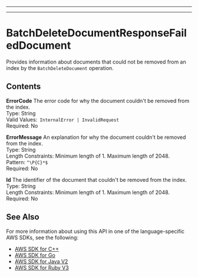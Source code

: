 --------

--------

# BatchDeleteDocumentResponseFailedDocument<a name="API_BatchDeleteDocumentResponseFailedDocument"></a>

Provides information about documents that could not be removed from an index by the `BatchDeleteDocument` operation\.

## Contents<a name="API_BatchDeleteDocumentResponseFailedDocument_Contents"></a>

 **ErrorCode**   <a name="Kendra-Type-BatchDeleteDocumentResponseFailedDocument-ErrorCode"></a>
The error code for why the document couldn't be removed from the index\.  
Type: String  
Valid Values:` InternalError | InvalidRequest`   
Required: No

 **ErrorMessage**   <a name="Kendra-Type-BatchDeleteDocumentResponseFailedDocument-ErrorMessage"></a>
An explanation for why the document couldn't be removed from the index\.  
Type: String  
Length Constraints: Minimum length of 1\. Maximum length of 2048\.  
Pattern: `^\P{C}*$`   
Required: No

 **Id**   <a name="Kendra-Type-BatchDeleteDocumentResponseFailedDocument-Id"></a>
The identifier of the document that couldn't be removed from the index\.  
Type: String  
Length Constraints: Minimum length of 1\. Maximum length of 2048\.  
Required: No

## See Also<a name="API_BatchDeleteDocumentResponseFailedDocument_SeeAlso"></a>

For more information about using this API in one of the language\-specific AWS SDKs, see the following:
+  [ AWS SDK for C\+\+](https://docs.aws.amazon.com/goto/SdkForCpp/kendra-2019-02-03/BatchDeleteDocumentResponseFailedDocument) 
+  [ AWS SDK for Go](https://docs.aws.amazon.com/goto/SdkForGoV1/kendra-2019-02-03/BatchDeleteDocumentResponseFailedDocument) 
+  [ AWS SDK for Java V2](https://docs.aws.amazon.com/goto/SdkForJavaV2/kendra-2019-02-03/BatchDeleteDocumentResponseFailedDocument) 
+  [ AWS SDK for Ruby V3](https://docs.aws.amazon.com/goto/SdkForRubyV3/kendra-2019-02-03/BatchDeleteDocumentResponseFailedDocument) 